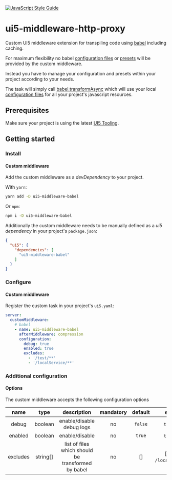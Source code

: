 [![JavaScript Style Guide](https://img.shields.io/badge/code_style-standard-brightgreen.svg)](https://standardjs.com)

# ui5-middleware-http-proxy
Custom UI5 middleware extension for transpiling code using [babel](https://babeljs.io/) including caching.

For maximum flexibility no babel [configuration files](https://babeljs.io/docs/en/config-files) or [presets](https://babeljs.io/docs/en/presets) will be provided by the custom middleware.

Instead you have to manage your configuration and presets within your project according to your needs.

The task will simply call [babel.transformAsync](https://babeljs.io/docs/en/babel-core#transformasync) which will use your local [configuration files](https://babeljs.io/docs/en/config-files) for all your project's javascript resources.

## Prerequisites
Make sure your project is using the latest [UI5 Tooling](https://sap.github.io/ui5-tooling/pages/GettingStarted/).

## Getting started

### Install

#### Custom middleware
Add the custom middleware as a _devDependency_ to your project.

With `yarn`:
```sh
yarn add -D ui5-middleware-babel
```
Or `npm`:
```sh
npm i -D ui5-middleware-babel
```

Additionally the custom middleware needs to be manually defined as a _ui5 dependency_ in your project's `package.json`:
```json
{
  "ui5": {
    "dependencies": [
      "ui5-middleware-babel"
    ]
  }
}
```

### Configure

#### Custom middleware
Register the custom task in your project's `ui5.yaml`:
```yaml
server:
  customMiddleware:
    # babel
    - name: ui5-middleware-babel
      afterMiddleware: compression
      configuration:
        debug: true
        enabled: true
        excludes:
          - '/test/**'
          - '/localService/**'
```

### Additional configuration

#### Options
The custom middleware accepts the following configuration options

|   name   |   type   |                     description                    | mandatory | default |             examples             |
|:--------:|:--------:|:--------------------------------------------------:|:---------:|:-------:|:--------------------------------:|
|   debug  |  boolean |              enable/disable debug logs             |     no    | `false` |          `true`, `false`         |
|  enabled |  boolean |                   enable/disable                   |     no    |  `true` |          `true`, `false`         |
| excludes | string[] | list of files which should be transformed by babel |     no    |    []   | [`/test/**`, `/localService/**`] |
